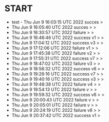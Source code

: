 # START
- test - Thu Jun  9 16:03:15 UTC 2022 succes  > 
- Thu Jun  9 16:05:40 UTC 2022 succes > > 
- Thu Jun  9 16:30:57 UTC 2022 failure > > 
- Thu Jun  9 16:46:46 UTC 2022 success v1 > > 
- Thu Jun  9 17:04:12 UTC 2022 success v3 >  > 
- Thu Jun  9 17:12:06 UTC 2022 failure v1 >  > 
- Thu Jun  9 17:45:38 UTC 2022 failure v2 > > 
- Thu Jun  9 17:55:31 UTC 2022 success v7 >  > 
- Thu Jun  9 18:47:02 UTC 2022 failure v3 > > 
- Thu Jun  9 18:58:32 UTC 2022 success v6 > > 
- Thu Jun  9 19:28:16 UTC 2022 success v7 > > 
- Thu Jun  9 19:40:16 UTC 2022 success v3 >  > 
- Thu Jun  9 19:48:38 UTC 2022 failure v4 >  > 
- Thu Jun  9 19:54:13 UTC 2022 failure v > > 
- Thu Jun  9 19:59:32 UTC 2022 success v6 >  > 
- Thu Jun  9 20:00:43 UTC 2022 failure v >  > 
- Thu Jun  9 20:05:01 UTC 2022 failure v >  > 
- Thu Jun  9 20:24:19 UTC 2022 failure v6 > > 
- Thu Jun  9 20:37:42 UTC 2022 success v1 >

